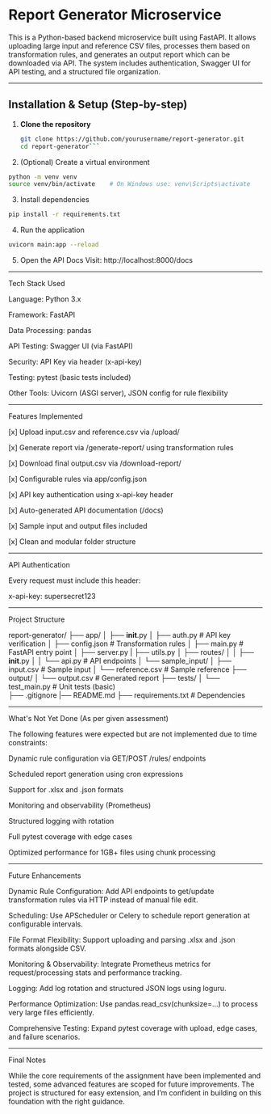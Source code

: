 # Report Generator Microservice

This is a Python-based backend microservice built using FastAPI. It allows uploading large input and reference CSV files, processes them based on transformation rules, and generates an output report which can be downloaded via API. The system includes authentication, Swagger UI for API testing, and a structured file organization.

---

## Installation & Setup (Step-by-step)

1. **Clone the repository**
   ```bash
   git clone https://github.com/yourusername/report-generator.git
   cd report-generator```

2. (Optional) Create a virtual environment
```bash
python -m venv venv
source venv/bin/activate    # On Windows use: venv\Scripts\activate
```
3. Install dependencies
```bash
pip install -r requirements.txt
```
4. Run the application
```bash
uvicorn main:app --reload
```
5. Open the API Docs Visit: http://localhost:8000/docs



---

Tech Stack Used

Language: Python 3.x

Framework: FastAPI

Data Processing: pandas

API Testing: Swagger UI (via FastAPI)

Security: API Key via header (x-api-key)

Testing: pytest (basic tests included)

Other Tools: Uvicorn (ASGI server), JSON config for rule flexibility


---

Features Implemented

[x] Upload input.csv and reference.csv via /upload/

[x] Generate report via /generate-report/ using transformation rules

[x] Download final output.csv via /download-report/

[x] Configurable rules via app/config.json

[x] API key authentication using x-api-key header

[x] Auto-generated API documentation (/docs)

[x] Sample input and output files included

[x] Clean and modular folder structure


---

API Authentication

Every request must include this header:

x-api-key: supersecret123

---

Project Structure

report-generator/
├── app/
│   ├── __init__.py
│   ├── auth.py              # API key verification
│   ├── config.json          # Transformation rules
│   ├── main.py              # FastAPI entry point
│   ├── server.py
|   ├── utils.py
│   ├── routes/
│   │   ├── __init__.py
│   │   └── api.py           # API endpoints
│   └── sample_input/
│       ├── input.csv        # Sample input
│       └── reference.csv    # Sample reference
├── output/
│   └── output.csv           # Generated report
├── tests/
│   └── test_main.py         # Unit tests (basic)                       
├── .gitignore
|── README.md
├── requirements.txt         # Dependencies    

---

What's Not Yet Done (As per given assessment)

The following features were expected but are not implemented due to time constraints:

Dynamic rule configuration via GET/POST /rules/ endpoints

Scheduled report generation using cron expressions

Support for .xlsx and .json formats

Monitoring and observability (Prometheus)

Structured logging with rotation

Full pytest coverage with edge cases

Optimized performance for 1GB+ files using chunk processing


---

Future Enhancements

Dynamic Rule Configuration:
Add API endpoints to get/update transformation rules via HTTP instead of manual file edit.

Scheduling:
Use APScheduler or Celery to schedule report generation at configurable intervals.

File Format Flexibility:
Support uploading and parsing .xlsx and .json formats alongside CSV.

Monitoring & Observability:
Integrate Prometheus metrics for request/processing stats and performance tracking.

Logging:
Add log rotation and structured JSON logs using loguru.

Performance Optimization:
Use pandas.read_csv(chunksize=...) to process very large files efficiently.

Comprehensive Testing:
Expand pytest coverage with upload, edge cases, and failure scenarios.


---

Final Notes

While the core requirements of the assignment have been implemented and tested, some advanced features are scoped for future improvements. The project is structured for easy extension, and I’m confident in building on this foundation with the right guidance.
